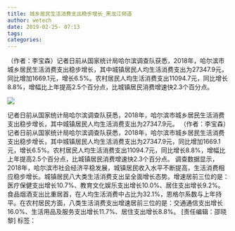 ```yaml
---
title: 城乡居民生活消费支出稳步增长_黑龙江频道
author: wetech
date: 2019-02-25- 07:13
tags: 
categories: 
---
```

（作者：李宝森）记者日前从国家统计局哈尔滨调查队获悉，2018年，哈尔滨市城乡居民生活消费支出稳步增长，其中城镇居民人均生活消费支出为27347.9元，同比增加1669.1元，增长6.5%。农村居民人均生活消费支出11094.7元，同比增长8.8%，增幅比上年提高2.5个百分点，比城镇居民消费增速快2.3个百分点。
<!-- more -->
                
<img align="center" border="0" src="http://p2.ifengimg.com/a/2016/0810/204c433878d5cf9size1_w16_h16.png" />
                
            
记者日前从国家统计局哈尔滨调查队获悉，2018年，哈尔滨市城乡居民生活消费支出稳步增长，其中城镇居民人均生活消费支出为27347.9元。
（作者：李宝森）记者日前从国家统计局哈尔滨调查队获悉，2018年，哈尔滨市城乡居民生活消费支出稳步增长，其中城镇居民人均生活消费支出为27347.9元，同比增加1669.1元，增长6.5%。农村居民人均生活消费支出11094.7元，同比增长8.8%，增幅比上年提高2.5个百分点，比城镇居民消费增速快2.3个百分点。
调查数据显示，2018年，哈尔滨市社会经济平稳发展，城镇居民收入水平不断提高，生活消费相应稳步增长。城镇居民八大类生活消费支出呈全面增长态势。增速居前三位的是：医疗保健支出增长10.7%、教育文化娱乐支出增长10.0%、居住支出增长9.2%。食品烟酒支出比重居首，在人均生活消费中占比为32.1%，恩格尔系数与上年持平。在农村居民方面，八类生活消费支出增速居前三位的是：交通通信支出增长16.0%、生活用品及服务支出增长11.7%、居住支出增长8.8%。
[责任编辑：邵晓黎]
标签：
 
             
